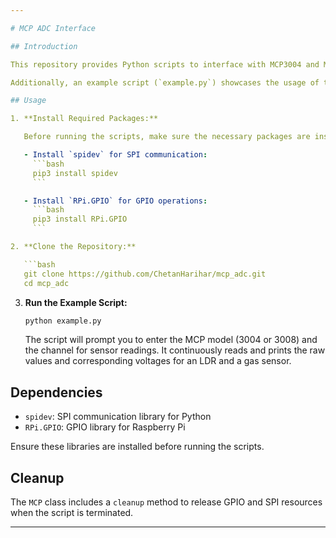 ```yaml
---

# MCP ADC Interface

## Introduction

This repository provides Python scripts to interface with MCP3004 and MCP3008 Analog-to-Digital Converters (ADCs) on Raspberry Pi. The main script, `mcpadc.py`, defines a class called `MCP` that simplifies reading analog values from specific channels and converting them to voltages.

Additionally, an example script (`example.py`) showcases the usage of the `MCP` class for reading values from sensors connected to MCP3008 channels. In this example, an LDR (Light Dependent Resistor) and a gas sensor are used to demonstrate the capabilities of the MCP ADC interface.

## Usage

1. **Install Required Packages:**

   Before running the scripts, make sure the necessary packages are installed on your Raspberry Pi.

   - Install `spidev` for SPI communication:
     ```bash
     pip3 install spidev
     ```

   - Install `RPi.GPIO` for GPIO operations:
     ```bash
     pip3 install RPi.GPIO
     ```

2. **Clone the Repository:**

   ```bash
   git clone https://github.com/ChetanHarihar/mcp_adc.git
   cd mcp_adc
   ```

3. **Run the Example Script:**

   ```bash
   python example.py
   ```

   The script will prompt you to enter the MCP model (3004 or 3008) and the channel for sensor readings. It continuously reads and prints the raw values and corresponding voltages for an LDR and a gas sensor.

## Dependencies

- `spidev`: SPI communication library for Python
- `RPi.GPIO`: GPIO library for Raspberry Pi

Ensure these libraries are installed before running the scripts.

## Cleanup

The `MCP` class includes a `cleanup` method to release GPIO and SPI resources when the script is terminated.

---
```

